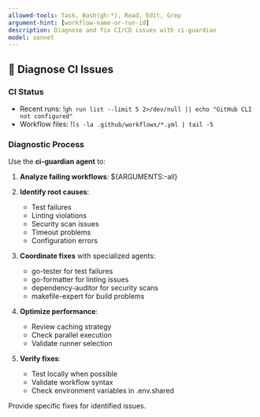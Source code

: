 ```yaml
---
allowed-tools: Task, Bash(gh:*), Read, Edit, Grep
argument-hint: [workflow-name-or-run-id]
description: Diagnose and fix CI/CD issues with ci-guardian
model: sonnet
---
```


## 🔧 Diagnose CI Issues

### CI Status
- Recent runs: !`gh run list --limit 5 2>/dev/null || echo "GitHub CLI not configured"`
- Workflow files: !`ls -la .github/workflows/*.yml | tail -5`

### Diagnostic Process

Use the **ci-guardian agent** to:

1. **Analyze failing workflows**: ${ARGUMENTS:-all}
2. **Identify root causes**:
   - Test failures
   - Linting violations
   - Security scan issues
   - Timeout problems
   - Configuration errors

3. **Coordinate fixes** with specialized agents:
   - go-tester for test failures
   - go-formatter for linting issues
   - dependency-auditor for security scans
   - makefile-expert for build problems

4. **Optimize performance**:
   - Review caching strategy
   - Check parallel execution
   - Validate runner selection

5. **Verify fixes**:
   - Test locally when possible
   - Validate workflow syntax
   - Check environment variables in .env.shared

Provide specific fixes for identified issues.
